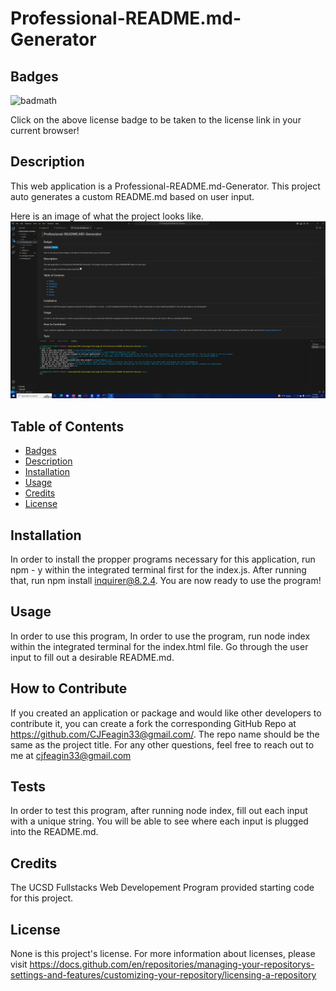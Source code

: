 # Professional-README.md-Generator

## Badges


![badmath](https://img.shields.io/github/languages/top/lernantino/badmath)

Click on the above license badge to be taken to the license link in your current browser!

## Description

This web application is a Professional-README.md-Generator. This project auto generates a custom README.md based on user input.

Here is an image of what the project looks like. ![markdown logo](./TerminalAndReadmeScreenshot.png)

## Table of Contents

  - [Badges](#badges)
  - [Description](#description)
  - [Installation](#installation)
  - [Usage](#usage)
  - [Credits](#credits)
  - [License](#license)

## Installation

In order to install the propper programs necessary for this application, run npm - y within the integrated terminal first for the index.js. After running that, run npm install inquirer@8.2.4. You are now ready to use the program!

## Usage

In order to use this program, In order to use the program, run node index within the integrated terminal for the index.html file. Go through the user input to fill out a desirable README.md.

## How to Contribute

If you created an application or package and would like other developers to contribute it, you can create a fork the corresponding GitHub Repo at https://github.com/CJFeagin33@gmail.com/. The repo name should be the same as the project title. For any other questions, feel free to reach out to me at cjfeagin33@gmail.com

## Tests

In order to test this program, after running node index, fill out each input with a unique string. You will be able to see where each input is plugged into the README.md.

## Credits

The UCSD Fullstacks Web Developement Program provided starting code for this project. 

## License

None is this project's license. For more information about licenses, please visit https://docs.github.com/en/repositories/managing-your-repositorys-settings-and-features/customizing-your-repository/licensing-a-repository